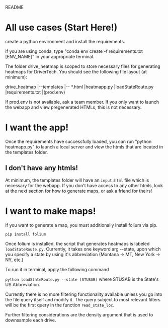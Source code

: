 README

# All use cases (Start Here!)
create a python environment and install the requirements.

If you are using conda, type "conda env create -f requirements.txt [ENV_NAME]" in your appropriate terminal.

The folder drive_heatmap is scoped to store necessary files for generating heatmaps for DriverTech. You should see the following file layout (at minimum):

drive_heatmap
|--templates
    |-- *.html
|heatmapp.py
|loadStateRoute.py
|requirements.txt
|(prod.env) 

If prod.env is not available, ask a team member. If you only want to launch the webapp and view pregenerated HTMLs, this is not necessary.

# I want the app!
Once the requirements have successfully loaded, you can run "python heatmapp.py" to launch a local server and view the htmls
that are located in the templates folder. 

## I don't have any htmls!
At minimum, the templates folder will have an ``input.html`` file which is necessary for the webapp. If you don't have access to any other htmls, look at the next section for how to generate maps, or ask a friend for theirs!

# I want to make maps!
If you want to generate a map, you must additionally install folium via pip.

``pip install folium``

Once folium is installed, the script that generates heatmaps is labeled ``loadStateRoute.py``. Currently, it takes one keyword arg --state, upon which you specify a state by using it's abbreviation (Montana -> MT, New York -> NY, etc.)

To run it in terminal, apply the following command

``python loadStateRoute.py --state [STUSAB]`` where STUSAB is the State's US Abbreviation.

Currently there is no more filtering functionality available unless you go into the file query itself and modify it. The query subject to most relevant filters will be the first query in the function ``read_state_loc``.

Further filtering considerations are the density argument that is used to downsample each drive.